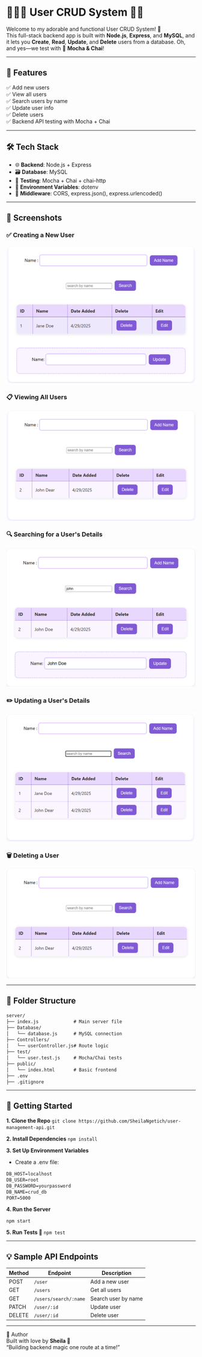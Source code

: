 # 👩🏽‍💻 User CRUD System 💾✨

Welcome to my adorable and functional User CRUD System! 💖  
This full-stack backend app is built with **Node.js**, **Express**, and **MySQL**, and it lets you **Create**, **Read**, **Update**, and **Delete** users from a database. Oh, and yes—we test with 💅 **Mocha & Chai**!

---

## 🌟 Features

✅ Add new users  
✅ View all users  
✅ Search users by name  
✅ Update user info  
✅ Delete users  
✅ Backend API testing with Mocha + Chai

---

## 🛠️ Tech Stack

- 🌐 **Backend**: Node.js + Express  
- 🗃️ **Database**: MySQL  
- 🧪 **Testing**: Mocha + Chai + chai-http  
- 🌱 **Environment Variables**: dotenv  
- 🔄 **Middleware**: CORS, express.json(), express.urlencoded()

---
## 📸 Screenshots

### ✅ Creating a New User  
![Create User](https://github.com/SheilaNgetich/user-management-api/blob/main/create.png)

### 📋 Viewing All Users  
![Read Users](https://github.com/SheilaNgetich/user-management-api/blob/main/read.png)

### 🔍 Searching for a User's Details  
![Search User](https://github.com/SheilaNgetich/user-management-api/blob/main/search.png)

### ✏️ Updating a User's Details  
![Update User](https://github.com/SheilaNgetich/user-management-api/blob/main/update.png)

### 🗑️ Deleting a User  
![Delete User](https://github.com/SheilaNgetich/user-management-api/blob/main/delete.png)

---
## 📁 Folder Structure
```
server/
├── index.js             # Main server file
├── Database/
│   └── database.js      # MySQL connection
├── Controllers/
│   └── userController.js# Route logic
├── test/
│   └── user.test.js     # Mocha/Chai tests
├── public/
│   └── index.html       # Basic frontend
├── .env
├── .gitignore
```
---

## 🚀 Getting Started

**1. Clone the Repo**
```git clone https://github.com/SheilaNgetich/user-management-api.git```

**2. Install Dependencies**
```npm install```

**3. Set Up Environment Variables**
- Create a .env file:
```
DB_HOST=localhost
DB_USER=root
DB_PASSWORD=yourpassword
DB_NAME=crud_db
PORT=5000
```

**4. Run the Server**
```
npm start
 ```

**5. Run Tests 🧪**
```npm test```

---
## 💡 Sample API Endpoints
| Method | Endpoint              | Description           |
|--------|-----------------------|-----------------------|
| POST   | `/user`               | Add a new user        |
| GET    | `/users`              | Get all users         |
| GET    | `/users/search/:name`| Search user by name   |
| PATCH  | `/user/:id`           | Update user           |
| DELETE | `/user/:id`           | Delete user           |

---

💖 Author\
Built with love by **Sheila 🌷**\
“Building backend magic one route at a time!”


